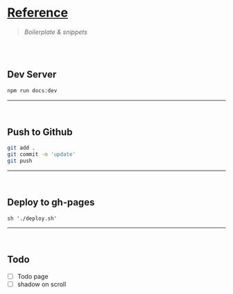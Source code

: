 # [Reference](https://robertleroy.github.io/reference/)

> *Boilerplate & snippets*

<br><br>

## Dev Server
``` bash
npm run docs:dev
```

---  
<br>

## Push to Github
``` sh
git add .
git commit -m 'update'
git push
```

---  
<br>

## Deploy to gh-pages
```
sh './deploy.sh'
```

---  
<br>


## Todo
- [ ] Todo page
- [ ] shadow on scroll
